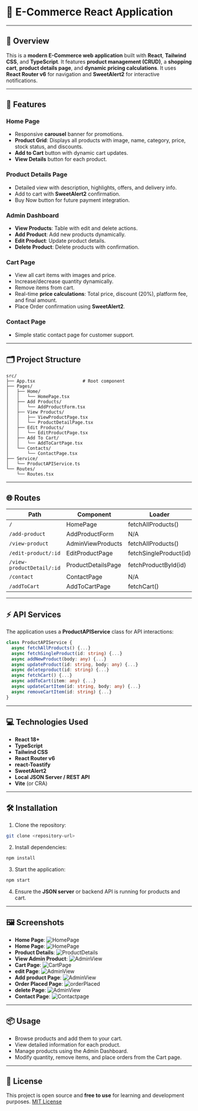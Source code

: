 # 🛒 E-Commerce React Application

---

## 📌 Overview

This is a **modern E-Commerce web application** built with **React**, **Tailwind CSS**, and **TypeScript**.
It features **product management (CRUD)**, a **shopping cart**, **product details page**, and **dynamic pricing calculations**.
It uses **React Router v6** for navigation and **SweetAlert2** for interactive notifications.

---

## 🚀 Features

### Home Page

- Responsive **carousel** banner for promotions.
- **Product Grid**: Displays all products with image, name, category, price, stock status, and discounts.
- **Add to Cart** button with dynamic cart updates.
- **View Details** button for each product.

### Product Details Page

- Detailed view with description, highlights, offers, and delivery info.
- Add to cart with **SweetAlert2** confirmation.
- Buy Now button for future payment integration.

### Admin Dashboard

- **View Products**: Table with edit and delete actions.
- **Add Product**: Add new products dynamically.
- **Edit Product**: Update product details.
- **Delete Product**: Delete products with confirmation.

### Cart Page

- View all cart items with images and price.
- Increase/decrease quantity dynamically.
- Remove items from cart.
- Real-time **price calculations**: Total price, discount (20%), platform fee, and final amount.
- Place Order confirmation using **SweetAlert2**.

### Contact Page

- Simple static contact page for customer support.

---

## 🗂 Project Structure

```
src/
├── App.tsx                  # Root component
├── Pages/
│   ├── Home/
│   │   └── HomePage.tsx
│   ├── Add Products/
│   │   └── AddProductForm.tsx
│   ├── View Products/
│   │   ├── ViewProductPage.tsx
│   │   └── ProductDetailPage.tsx
│   ├── Edit Products/
│   │   └── EditProductPage.tsx
│   ├── Add To Cart/
│   │   └── AddToCartPage.tsx
│   └── Contacts/
│       └── ContactPage.tsx
├── Service/
│   └── ProductAPIService.ts
└── Routes/
    └── Routes.tsx
```

---

## 🌐 Routes

| Path                      | Component          | Loader                 |
| ------------------------- | ------------------ | ---------------------- |
| `/`                       | HomePage           | fetchAllProducts()     |
| `/add-product`            | AddProductForm     | N/A                    |
| `/view-product`           | AdminViewProducts  | fetchAllProducts()     |
| `/edit-product/:id`       | EditProductPage    | fetchSingleProduct(id) |
| `/view-productDetail/:id` | ProductDetailsPage | fetchProductById(id)   |
| `/contact`                | ContactPage        | N/A                    |
| `/addToCart`              | AddToCartPage      | fetchCart()            |

---

## ⚡ API Services

The application uses a **ProductAPIService** class for API interactions:

```ts
class ProductAPIService {
  async fetchAllProducts() {...}
  async fetchSingleProduct(id: string) {...}
  async addNewProduct(body: any) {...}
  async updateProduct(id: string, body: any) {...}
  async deleteproduct(id: string) {...}
  async fetchCart() {...}
  async addToCart(item: any) {...}
  async updateCartItem(id: string, body: any) {...}
  async removeCartItem(id: string) {...}
}
```

---

## 💻 Technologies Used

- **React 18+**
- **TypeScript**
- **Tailwind CSS**
- **React Router v6**
- **react-Toastify**
- **SweetAlert2**
- **Local JSON Server / REST API**
- **Vite** (or CRA)

---

## 🛠 Installation

1. Clone the repository:

```bash
git clone <repository-url>
```

2. Install dependencies:

```bash
npm install
```

3. Start the application:

```bash
npm start
```

4. Ensure the **JSON server** or backend API is running for products and cart.

---

## 🖼 Screenshots

- **Home Page**: ![HomePage](public/homePage.png)
- **Home Page**: ![HomePage](public/homePage-2.png)
- **Product Details**: ![ProductDetails](public/detailPage.png)
- **View Admin Product**: ![AdminView](public/viewProduct.png)
- **Cart Page**: ![CartPage](public/addTocart.png)
- **edit Page**: ![AdminView](public/editProduct.png)
- **Add product Page**: ![AdminView](public/addProduct.png)
- **Order Placed Page**: ![orderPlaced](public/orderPlaced.png)
- **delete Page**: ![AdminView](public/deleteProduct.png)
- **Contact Page**: ![Contactpage](public/contactPage.png)

---

## 📦 Usage

- Browse products and add them to your cart.
- View detailed information for each product.
- Manage products using the Admin Dashboard.
- Modify quantity, remove items, and place orders from the Cart page.

---

## 📜 License

This project is open source and **free to use** for learning and development purposes.
[MIT License](LICENSE)
